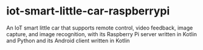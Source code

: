 # iot-smart-little-car-raspberrypi
An IoT smart little car that supports remote control, video feedback, image capture, and image recognition, with its Raspberry Pi server written in Kotlin and Python and its Android client written in Kotlin